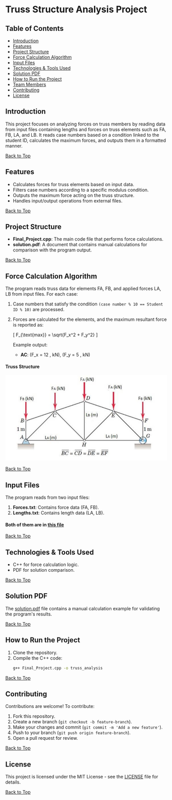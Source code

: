 # Truss Structure Analysis Project

## Table of Contents
- [Introduction](#introduction)
- [Features](#features)
- [Project Structure](#project-structure)
- [Force Calculation Algorithm](#force-calculation-algorithm)
- [Input Files](#input-files)
- [Technologies & Tools Used](#technologies--tools-used)
- [Solution PDF](#solution-pdf)
- [How to Run the Project](#how-to-run-the-project)
- [Team Members](#team-members)
- [Contributing](#contributing)
- [License](#license)

## Introduction
This project focuses on analyzing forces on truss members by reading data from input files containing lengths and forces on truss elements such as FA, FB, LA, and LB. It reads case numbers based on a condition linked to the student ID, calculates the maximum forces, and outputs them in a formatted manner.

[Back to Top](#table-of-contents)
## Features
- Calculates forces for truss elements based on input data.
- Filters case numbers according to a specific modulus condition.
- Outputs the maximum force acting on the truss structure.
- Handles input/output operations from external files.

[Back to Top](#table-of-contents)
## Project Structure
- **Final_Project.cpp**: The main code file that performs force calculations.
- **solution.pdf**: A document that contains manual calculations for comparison with the program output.

[Back to Top](#table-of-contents)
## Force Calculation Algorithm
The program reads truss data for elements FA, FB, and applied forces LA, LB from input files. For each case:
1. Case numbers that satisfy the condition `(case number % 10 == Student ID % 10)` are processed.
2. Forces are calculated for the elements, and the maximum resultant force is reported as:
   
   \[
   F_{\text{max}} = \sqrt{F_x^2 + F_y^2}
   \]
   
   Example output:
   - **AC**: \(F_x = 12 \, kN\), \(F_y = 5 \, kN\)
#### Truss Structure
![Truss Structure](https://github.com/Abyaneh/Truss-Structure-Analysis-Project/blob/main/truss-structure-image.jpg)

[Back to Top](#table-of-contents)
## Input Files
The program reads from two input files:
1. **Forces.txt**: Contains force data (FA, FB).
2. **Lengths.txt**: Contains length data (LA, LB).
#### Both of them are in [this file](https://github.com/Abyaneh/Truss-Structure-Analysis-Project/blob/main/input.txt)

[Back to Top](#table-of-contents)
## Technologies & Tools Used
- C++ for force calculation logic.
- PDF for solution comparison.

[Back to Top](#table-of-contents)
## Solution PDF
The [solution.pdf](https://github.com/Abyaneh/Truss-Structure-Analysis-Project/blob/main/solution.pdf) file contains a manual calculation example for validating the program's results.

[Back to Top](#table-of-contents)
## How to Run the Project
1. Clone the repository.
2. Compile the C++ code:
   ```bash
   g++ Final_Project.cpp -o truss_analysis
    ```
[Back to Top](#table-of-contents)
## Contributing
Contributions are welcome! To contribute:
1. Fork this repository.
2. Create a new branch (`git checkout -b feature-branch`).
3. Make your changes and commit (`git commit -m 'Add a new feature'`).
4. Push to your branch (`git push origin feature-branch`).
5. Open a pull request for review.

[Back to Top](#table-of-contents)

## License
This project is licensed under the MIT License - see the [LICENSE](https://github.com/Abyaneh/rotten_and_fresh/blob/main/LICENSE) file for details.

[Back to Top](#table-of-contents)

